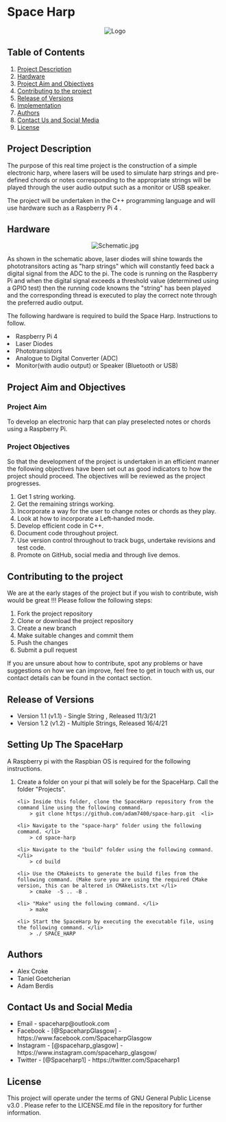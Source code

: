 # Space Harp

<div align="center">
<img src="https://github.com/adam7400/space-harp/blob/main/Images/logo.png" alt="Logo" >
</div>

## Table of Contents 

  <ol>
	<li> 
		<a href="## Project Description ">Project Description </a>   
	</li>
	<li> 
		<a href="## Hardware ">Hardware </a>   
	</li>
	<li>
		 <a href="## Project Aim and Objectives ">Project Aim and Objectives </a> 
	<li> 
		<a href="## Contributing to the project ">Contributing to the project </a>   
	</li>
	<li> 
		<a href="## Release of Versions "> Release of Versions </a>   
	</li>
	<li> 
		<a href="## Implementation  "> Implementation  </a>   
	</li>
	<li> 
		<a href="## Authors  ">Authors </a>   
	</li>
	<li> 
		<a href="## Contact Us and Social Media ">Contact Us and Social Media </a>   
	</li>
	<li> 
		<a href="## License ">License </a>   
	</li>
  </ol>

## Project Description 

<p>The purpose of this real time project is the construction of a simple electronic harp, where lasers will be used to simulate harp strings and pre-defined chords or notes corresponding to the appropriate strings will be played through the user audio output such as a monitor or USB speaker. </p>

<p> The project will be undertaken in the C++ programming language and will use hardware such as a Raspberry Pi 4 . </p>

## Hardware

<div align="center">
<img src="https://github.com/adam7400/space-harp/blob/main/Images/Schematic.jpg" alt="Schematic.jpg" >
</div>

<p> As shown in the schematic above, laser diodes will shine towards the phototransitors acting as "harp strings" which will constantly feed back a digital signal from the ADC to the pi. The code is running on the Raspberry Pi and when the digital signal exceeds a threshold value (determined using a GPIO test) then the running code knowns the "string" has been played and the corresponding thread is executed to play the correct note through the preferred audio output.</p>

<p>The following hardware is required to build the Space Harp. Instructions to follow. </p> 

<li>Raspberry Pi 4 </li>
<li>Laser Diodes </li>
<li>Phototransistors </li>
<li>Analogue to Digital Converter (ADC) </li>
<li>Monitor(with audio output) or Speaker (Bluetooth or USB) </li>





## Project Aim and Objectives

### Project Aim
To develop an electronic harp that can play preselected notes or chords using a Raspberry Pi.

### Project Objectives

So that the development of the project is undertaken in an efficient manner the following objectives have been set out as good indicators to how the project should proceed. The objectives will be reviewed as the project progresses. 

<ol>
<li>Get 1 string working. </li>
<li>Get the remaining strings working. </li>
<li>Incorporate a way for the user to change notes or chords as they play. </li>
<li>Look at how to incorporate a Left-handed mode. </li>
<li>Develop efficient code in C++. </li>
<li>Document code throughout project. </li>
<li>Use version control throughout to track bugs, undertake revisions and test code. </li>
<li>Promote on GitHub, social media and through live demos. </li>
</ol>


## Contributing to the project

We are at the early stages of the project but if you wish to contribute, wish would be great !!! Please follow the following steps:

<ol>
<li>Fork the project repository</li>
<li>Clone or download the project repository </li>
<li>Create a new branch</li>
<li>Make suitable changes and commit them</li>
<li>Push the changes </li>
<li>Submit a pull request</li>
</ol>

If you are unsure about how to contribute, spot any problems or have suggestions on how we can improve, feel free to get in touch with us, our contact details can be found in the contact section. 

## Release of Versions 

<ul>
<li>Version 1.1 (v1.1) - Single String ,	Released 11/3/21 </li>
<li>Version 1.2 (v1.2) - Multiple Strings,	Released 16/4/21 </li>
</ul>

## Setting Up The SpaceHarp

<p> A Raspberry pi with the Raspbian OS is required for the following instructions. </p>

<ol>
	<li> Create a folder on your pi that will solely be for the SpaceHarp. Call the folder "Projects". </li>

	<li> Inside this folder, clone the SpaceHarp repository from the command line using the following command. 
		> git clone https://github.com/adam7400/space-harp.git  <li>

	<li> Navigate to the "space-harp" folder using the following command. </li>
		> cd space-harp

	<li> Navigate to the "build" folder using the following command. </li>
		> cd build

	<li> Use the CMakeists to generate the build files from the following command. (Make sure you are using the required CMake version, this can be altered in CMAkeLists.txt </li>
		> cmake  -S .. -B .
		
	<li> "Make" using the following command. </li>
		> make

	<li> Start the SpaceHarp by executing the executable file, using the following command. </li>
		> ./ SPACE_HARP




	

</ol>







## Authors 

<ul>
<li> Alex Croke </li>
<li> Taniel Goetcherian </li>
<li> Adam Berdis </li>
</ul>

## Contact Us and Social Media

<ul>
<li>Email -  spaceharp@outlook.com </li>
<li>Facebook - [@SpaceharpGlasgow] - https://www.facebook.com/SpaceharpGlasgow </li>
<li>Instagram - [@spaceharp_glasgow] -  https://www.instagram.com/spaceharp_glasgow/</li>
<li>Twitter - [@Spaceharp1] - https://twitter.com/Spaceharp1 </li>
</ul>

## License 

This project will operate under the terms of GNU General Public License v3.0 . Please refer to the LICENSE.md file in the repository for further information.
